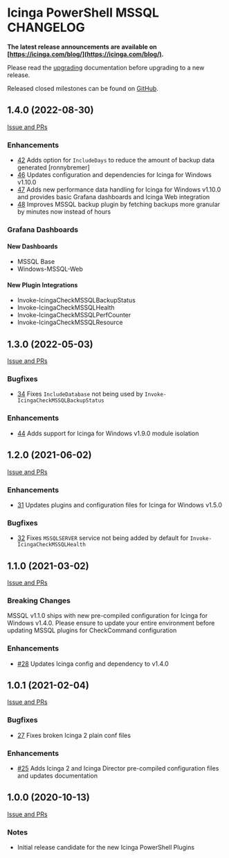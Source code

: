 # Icinga PowerShell MSSQL CHANGELOG

**The latest release announcements are available on [https://icinga.com/blog/](https://icinga.com/blog/).**

Please read the [upgrading](https://icinga.com/docs/windows/latest/mssql/doc/30-Upgrading-Plugins)
documentation before upgrading to a new release.

Released closed milestones can be found on [GitHub](https://github.com/Icinga/icinga-powershell-mssql/milestones?state=closed).

## 1.4.0 (2022-08-30)

[Issue and PRs](https://github.com/Icinga/icinga-powershell-mssql/milestone/6?closed=1)

### Enhancements

* [42](https://github.com/Icinga/icinga-powershell-mssql/pull/42) Adds option for `IncludeDays` to reduce the amount of backup data generated [ronnybremer]
* [46](https://github.com/Icinga/icinga-powershell-mssql/pull/46) Updates configuration and dependencies for Icinga for Windows v1.10.0
* [47](https://github.com/Icinga/icinga-powershell-mssql/pull/47) Adds new performance data handling for Icinga for Windows v1.10.0 and provides basic Grafana dashboards and Icinga Web integration
* [48](https://github.com/Icinga/icinga-powershell-mssql/pull/48) Improves MSSQL backup plugin by fetching backups more granular by minutes now instead of hours

### Grafana Dashboards

#### New Dashboards

* MSSQL Base
* Windows-MSSQL-Web

#### New Plugin Integrations

* Invoke-IcingaCheckMSSQLBackupStatus
* Invoke-IcingaCheckMSSQLHealth
* Invoke-IcingaCheckMSSQLPerfCounter
* Invoke-IcingaCheckMSSQLResource

## 1.3.0 (2022-05-03)

[Issue and PRs](https://github.com/Icinga/icinga-powershell-mssql/milestone/5?closed=1)

### Bugfixes

* [34](https://github.com/Icinga/icinga-powershell-mssql/issues/34) Fixes `IncludeDatabase` not being used by `Invoke-IcingaCheckMSSQLBackupStatus`

### Enhancements

* [44](https://github.com/Icinga/icinga-powershell-mssql/pull/44) Adds support for Icinga for Windows v1.9.0 module isolation

## 1.2.0 (2021-06-02)

[Issue and PRs](https://github.com/Icinga/icinga-powershell-mssql/milestone/4?closed=1)

### Enhancements

* [31](https://github.com/Icinga/icinga-powershell-mssql/pull/31) Updates plugins and configuration files for Icinga for Windows v1.5.0

### Bugfixes

* [32](https://github.com/Icinga/icinga-powershell-mssql/issues/32) Fixes `MSSQLSERVER` service not being added by default for `Invoke-IcingaCheckMSSQLHealth`

## 1.1.0 (2021-03-02)

[Issue and PRs](https://github.com/Icinga/icinga-powershell-mssql/milestone/2?closed=1)

### Breaking Changes

MSSQL v1.1.0 ships with new pre-compiled configuration for Icinga for Windows v1.4.0. Please ensure to update your entire environment before updating MSSQL plugins for CheckCommand configuration

### Enhancements

* [#28](https://github.com/Icinga/icinga-powershell-mssql/pull/28) Updates Icinga config and dependency to v1.4.0

## 1.0.1 (2021-02-04)

[Issue and PRs](https://github.com/Icinga/icinga-powershell-mssql/milestone/3?closed=1)

### Bugfixes

* [27](https://github.com/Icinga/icinga-powershell-mssql/pull/27) Fixes broken Icinga 2 plain conf files

### Enhancements

* [#25](https://github.com/Icinga/icinga-powershell-mssql/pull/25) Adds Icinga 2 and Icinga Director pre-compiled configuration files and updates documentation

## 1.0.0 (2020-10-13)

[Issue and PRs](https://github.com/Icinga/icinga-powershell-mssql/milestone/1?closed=1)

### Notes

* Initial release candidate for the new Icinga PowerShell Plugins
